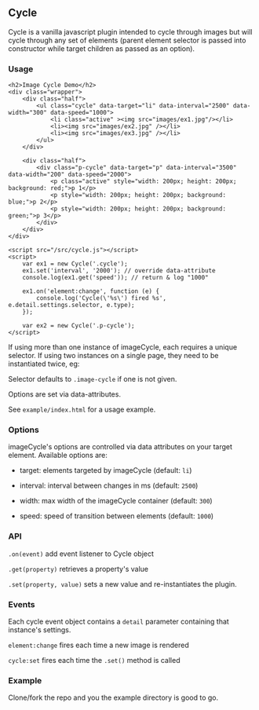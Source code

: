 ## Cycle

Cycle is a vanilla javascript plugin intended to cycle through images but will cycle through any set of elements (parent element selector is passed into constructor while target children as passed as an option).

### Usage

    <h2>Image Cycle Demo</h2>
    <div class="wrapper">
        <div class="half">
            <ul class="cycle" data-target="li" data-interval="2500" data-width="300" data-speed="1000">
                <li class="active" ><img src="images/ex1.jpg"/></li>
                <li><img src="images/ex2.jpg" /></li>
                <li><img src="images/ex3.jpg" /></li>
            </ul>
        </div>

        <div class="half">
            <div class="p-cycle" data-target="p" data-interval="3500" data-width="200" data-speed="2000">
                <p class="active" style="width: 200px; height: 200px; background: red;">p 1</p>
                <p style="width: 200px; height: 200px; background: blue;">p 2</p>
                <p style="width: 200px; height: 200px; background: green;">p 3</p>
            </div>
        </div>
    </div>
        
    <script src="/src/cycle.js"></script>
    <script>
        var ex1 = new Cycle('.cycle');
        ex1.set('interval', '2000'); // override data-attribute
        console.log(ex1.get('speed')); // return & log "1000"
       
        ex1.on('element:change', function (e) {
            console.log('Cycle(\'%s\') fired %s', e.detail.settings.selector, e.type);
        });
    
        var ex2 = new Cycle('.p-cycle');
    </script>

If using more than one instance of imageCycle, each requires a unique selector. If using two instances on a single page, they need to be instantiated twice, eg:

Selector defaults to `.image-cycle` if one is not given.

Options are set via data-attributes.

See `example/index.html` for a usage example.

### Options

imageCycle's options are controlled via data attributes on your target element. Available options are:

- target: elements targeted by imageCycle (default: `li`)

- interval: interval between changes in ms (default: `2500`)

- width: max width of the imageCycle container (default: `300`)

- speed: speed of transition between elements (default: `1000`)

### API

`.on(event)` add event listener to Cycle object

`.get(property)` retrieves a property's value

`.set(property, value)` sets a new value and re-instantiates the plugin.

### Events

Each cycle event object contains a `detail` parameter containing that instance's settings.

`element:change` fires each time a new image is rendered

`cycle:set` fires each time the `.set()` method is called

### Example

Clone/fork the repo and you the example directory is good to go.

